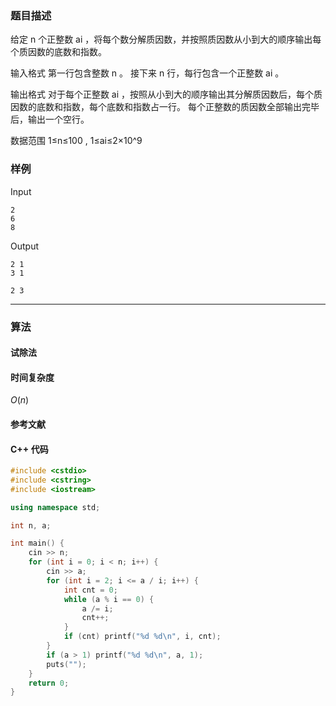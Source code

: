 ### 题目描述

给定  n  个正整数  ai ，将每个数分解质因数，并按照质因数从小到大的顺序输出每个质因数的底数和指数。

输入格式
第一行包含整数  n 。
接下来  n  行，每行包含一个正整数  ai 。

输出格式
对于每个正整数  ai ，按照从小到大的顺序输出其分解质因数后，每个质因数的底数和指数，每个底数和指数占一行。
每个正整数的质因数全部输出完毕后，输出一个空行。

数据范围
1≤n≤100 ,
1≤ai≤2×10^9

### 样例

Input

```
2
6
8
```

Output

```
2 1
3 1

2 3

```

----------

### 算法
#### 试除法


#### 时间复杂度

$O(n)$

#### 参考文献

#### C++ 代码

``` cpp
#include <cstdio>
#include <cstring>
#include <iostream>

using namespace std;

int n, a;

int main() {
    cin >> n;
    for (int i = 0; i < n; i++) {
        cin >> a;
        for (int i = 2; i <= a / i; i++) {
            int cnt = 0;
            while (a % i == 0) {
                a /= i;
                cnt++;
            }
            if (cnt) printf("%d %d\n", i, cnt);
        }
        if (a > 1) printf("%d %d\n", a, 1);
        puts("");
    }
    return 0;
}
```